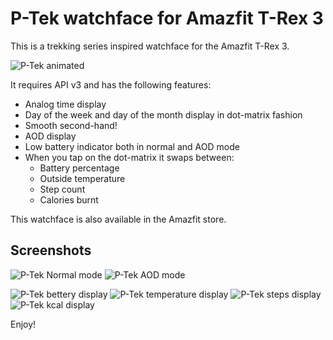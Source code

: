 
# P-Tek watchface for Amazfit T-Rex 3

This is a trekking series inspired watchface for the Amazfit T-Rex 3.

![P-Tek animated](/readme_assets/p-tek.gif)

It requires API v3 and has the following features:
- Analog time display
- Day of the week and day of the month display in dot-matrix fashion
- Smooth second-hand!
- AOD display
- Low battery indicator both in normal and AOD mode
- When you tap on the dot-matrix it swaps between:
  - Battery percentage
  - Outside temperature
  - Step count
  - Calories burnt
 
This watchface is also available in the Amazfit store.

## Screenshots

![P-Tek Normal mode](/readme_assets/normal_wf.png)
![P-Tek AOD mode](/readme_assets/aod_wf.png)

![P-Tek bettery display](/readme_assets/bat_wf.png)
![P-Tek temperature display](/readme_assets/temp_wf.png)
![P-Tek steps display](/readme_assets/steps_wf.png)
![P-Tek kcal display](/readme_assets/kcal_wf.png)

Enjoy!

